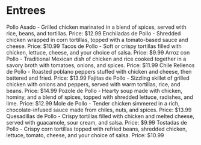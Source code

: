 # Entrees

Pollo Asado - Grilled chicken marinated in a blend of spices, served with rice, beans, and tortillas. Price: $12.99
Enchiladas de Pollo - Shredded chicken wrapped in corn tortillas, topped with a tomato-based sauce and cheese. Price: $10.99
Tacos de Pollo - Soft or crispy tortillas filled with chicken, lettuce, cheese, and your choice of salsa. Price: $9.99
Arroz con Pollo - Traditional Mexican dish of chicken and rice cooked together in a savory broth with tomatoes, onions, and spices. Price: $11.99
Chile Rellenos de Pollo - Roasted poblano peppers stuffed with chicken and cheese, then battered and fried. Price: $13.99
Fajitas de Pollo - Sizzling skillet of grilled chicken with onions and peppers, served with warm tortillas, rice, and beans. Price: $14.99
Pozole de Pollo - Hearty soup made with chicken, hominy, and a blend of spices, topped with shredded lettuce, radishes, and lime. Price: $12.99
Mole de Pollo - Tender chicken simmered in a rich, chocolate-infused sauce made from chiles, nuts, and spices. Price: $13.99
Quesadillas de Pollo - Crispy tortillas filled with chicken and melted cheese, served with guacamole, sour cream, and salsa. Price: $9.99
Tostadas de Pollo - Crispy corn tortillas topped with refried beans, shredded chicken, lettuce, tomato, cheese, and your choice of salsa. Price: $10.99